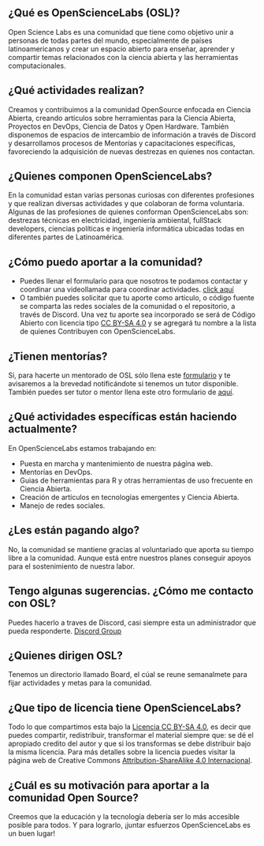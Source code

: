 <!--
.. title: FAQ (Preguntas Frecuentes)
.. slug: es
.. date: 2022-02-01
.. author: Ever Vino
.. tags: faq
.. category: faq
.. link: 
.. description: 
.. type: text
-->

<!-- # FAQ (Preguntas Frecuentes) OpenScienceLabs -->

## ¿Qué es OpenScienceLabs (OSL)?
Open Science Labs es una comunidad que tiene como objetivo unir a personas de todas partes del mundo, especialmente de países latinoamericanos y crear un espacio abierto para enseñar, aprender y compartir temas relacionados con la ciencia abierta y las herramientas computacionales.

## ¿Qué actividades realizan?
Creamos y contribuimos a la comunidad OpenSource enfocada en Ciencia Abierta, creando artículos sobre herramientas para la Ciencia Abierta, Proyectos en DevOps, Ciencia de Datos y Open Hardware. También disponemos de espacios de intercambio de información a través de Discord y desarrollamos procesos de Mentorías y capacitaciones específicas, favoreciendo la adquisición de nuevas destrezas en quienes nos contactan.

## ¿Quienes componen OpenScienceLabs?
En la comunidad estan varias personas curiosas con diferentes profesiones y que realizan diversas actividades y que colaboran de forma voluntaria. Algunas de las profesiones de quienes conforman OpenScienceLabs son: destrezas técnicas en electricidad, ingeniería ambiental, fullStack developers, ciencias políticas e ingeniería informática ubicadas todas en diferentes partes de Latinoamérica.

## ¿Cómo puedo aportar a la comunidad?
* Puedes llenar el formulario para que nosotros te podamos contactar y coordinar una videollamada para coordinar actividades.  [click aquí](https://github.com/OpenScienceLabs/request-forms/issues/new/choose?fbclid=IwAR3pDhR5soLQJrgKTUzmT9I1ty8rEyMTtn8LarkDzdDqkUadQc_ugwX5IsE)
* O también puedes solicitar que tu aporte como artículo, o código fuente se comparta las redes sociales de la comunidad o el repositorio, a través de Discord. Una vez tu aporte sea incorporado se será de Código Abierto con licencia tipo [CC BY-SA 4.0](https://creativecommons.org/licenses/by-sa/4.0/) y se agregará tu nombre a la lista de quienes Contribuyen con OpenScienceLabs.

## ¿Tienen mentorías?
Si, para hacerte un mentorado de OSL sólo llena este [formulario](https://github.com/OpenScienceLabs/request-forms/issues/new/choose?fbclid=IwAR3pDhR5soLQJrgKTUzmT9I1ty8rEyMTtn8LarkDzdDqkUadQc_ugwX5IsE) y te avisaremos a la brevedad notificándote si tenemos un tutor disponible.
También puedes ser tutor o mentor llena este otro formulario de [aquí](https://github.com/OpenScienceLabs/request-forms/issues/new/choose?fbclid=IwAR3pDhR5soLQJrgKTUzmT9I1ty8rEyMTtn8LarkDzdDqkUadQc_ugwX5IsE).

## ¿Qué actividades específicas están haciendo actualmente?
En OpenScienceLabs estamos trabajando en:
* Puesta en marcha y mantenimiento de nuestra págína web.
* Mentorías en DevOps.
* Guias de herramientas para R y otras herramientas de uso frecuente en Ciencia Abierta.
* Creación de artículos en tecnologías emergentes y Ciencia Abierta.
* Manejo de redes sociales.

## ¿Les están pagando algo?
No, la comunidad se mantiene gracias al voluntariado que aporta su tiempo libre a la comunidad. Aunque está entre nuestros planes conseguir apoyos para el sostenimiento de nuestra labor.

## Tengo algunas sugerencias. ¿Cómo me contacto con OSL?
Puedes hacerlo a traves de Discord, casi siempre esta un administrador que pueda responderte. [Discord Group](http://discord.opensciencelabs.org/)

## ¿Quienes dirigen OSL?
Tenemos un directorio llamado Board, el cúal se reune semanalmete para fijar actividades y metas para la comunidad.

## ¿Que tipo de licencia tiene OpenScienceLabs?
Todo lo que compartimos esta bajo la [Licencia CC BY-SA 4.0](https://creativecommons.org/licenses/by-sa/4.0/), es decir que puedes compartir, redistribuir, transformar el material siempre que: se dé el apropiado credito del autor y que si los transformas se debe distribuir bajo la misma licencia. Para más detalles sobre la licencia puedes visitar la página web de Creative Commons [Attribution-ShareAlike 4.0 Internacional](https://creativecommons.org/licenses/by-sa/4.0/).


## ¿Cuál es su motivación para aportar a la comunidad Open Source?
Creemos que la educación y la tecnología debería ser lo más accesible posible para todos. Y para lograrlo, ¡juntar esfuerzos OpenScienceLabs es un buen lugar!